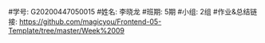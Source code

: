 #学号: G20200447050015
#姓名: 李晓龙
#班期: 5期
#小组: 2组
#作业&总结链接: https://github.com/magicyou/Frontend-05-Template/tree/master/Week%2009
